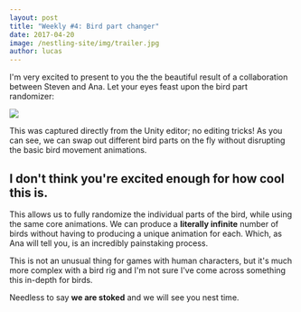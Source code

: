 ```yaml
---
layout: post
title: "Weekly #4: Bird part changer"
date: 2017-04-20
image: /nestling-site/img/trailer.jpg
author: lucas
---
```


<p>I'm very excited to present to you the the beautiful result of a collaboration between Steven and Ana. Let your eyes feast upon the bird part randomizer:</p>

<img src='/nestling-site/img/part-changer.gif'/>

<p>This was captured directly from the Unity editor; no editing tricks! As you can see, we can swap out different bird parts on the fly without disrupting the basic bird movement animations.</p>

<h2>I don't think you're excited enough for how cool this is.</h2>

<p>This allows us to fully randomize the individual parts of the bird, while using the same core animations. We can produce a <b>literally infinite</b> number of birds without having to producing a unique animation for each. Which, as Ana will tell you, is an incredibly painstaking process.</p>

<p>This is not an unusual thing for games with human characters, but it's much more complex with a bird rig and I'm not sure I've come across something this in-depth for birds.</p>

<p>Needless to say <b>we are stoked</b> and we will see you nest time.</p>
